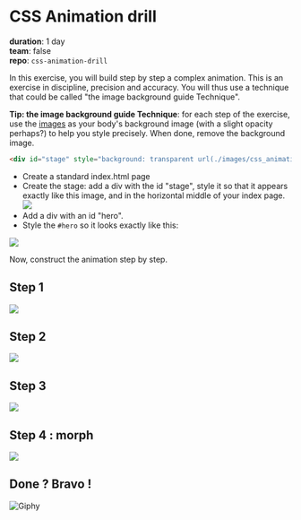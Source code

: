 # CSS Animation drill

**duration**: 1 day  
**team**: false  
**repo**: `css-animation-drill`


In this exercise, you will build step by step a complex animation.
This is an exercise in discipline, precision and accuracy. You will thus use a technique that could be called "the image background guide Technique". 

**Tip: the image background guide Technique**: for each step of the exercise, use the [images](./images) as your body's background image (with a slight opacity perhaps?) to help you style precisely. When done, remove the background image.

```html
<div id="stage" style="background: transparent url(./images/css_animation_exercise_stage.png) 0 0 no-repeat;">
```

- Create a standard index.html page
- Create the stage: add a div with the id "stage", style it so that it appears exactly like this image, and in the horizontal middle of your index page.
![](./images/css_animation_exercise_stage.png)
- Add a div with an id "hero".
- Style the `#hero` so it looks exactly like this: 

![](./images/css_animation_exercise_square.png)

Now, construct the animation step by step.

## Step 1
[![](./images/css_animation_exercise_1.png)](./images/css_animation_exercise_1.png)

## Step 2
[![](./images/css_animation_exercise_2.png)](./images/css_animation_exercise_2.png)
## Step 3
[![](./images/css_animation_exercise_3.png)](./images/css_animation_exercise_3.png)
## Step 4 : morph
[![](./images/css_animation_exercise_4.png)](./images/css_animation_exercise_4.png)

## Done ? Bravo ! 

![Giphy](https://media2.giphy.com/media/2aVEyvRVMd86Q/giphy.gif)
